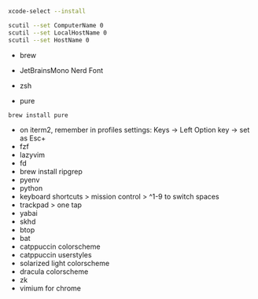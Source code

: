 ```sh
xcode-select --install
```

```sh
scutil --set ComputerName 0
scutil --set LocalHostName 0
scutil --set HostName 0
```

- brew

- JetBrainsMono Nerd Font
- zsh
- pure

```zsh
brew install pure
```

- on iterm2, remember in profiles settings: Keys -> Left Option key -> set as Esc+
- fzf
- lazyvim
- fd
- brew install ripgrep
- pyenv
- python
- keyboard shortcuts > mission control > ^1-9 to switch spaces
- trackpad > one tap
- yabai
- skhd
- btop
- bat
- catppuccin colorscheme
- catppuccin userstyles
- solarized light colorscheme
- dracula colorscheme
- zk
- vimium for chrome
